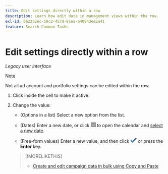 ```yaml
---
title: Edit settings directly within a row
description: Learn how edit data in management views within the row.
exl-id: 0b22a2ec-50c2-457d-8cea-a40943ee2a41
feature: Search Common Tasks
---
```

# Edit settings directly within a row

*Legacy user interface*

>[!NOTE]
>
>Not all ad account and portfolio settings can be edited within the row.

1. Click inside the cell to make it active.

1. Change the value:

   * (Options in a list) Select a new option from the list.
   
   * (Dates) Enter a new date, or click ![Calendar](/help/search-social-commerce/assets/calendar.png "Calendar") to open the calendar and [select a new date](/help/search-social-commerce/common-tasks/navigation-editing-selection/calendar.md).
   
   * (Free-form values) Enter a new value, and then click ![Save](/help/search-social-commerce/assets/select.png "Save") or press the **Enter** key.

   >[!MORELIKETHIS]
   >
   >* [Create and edit campaign data in bulk using Copy and Paste](/help/search-social-commerce/campaign-management/campaigns/copy-paste.md)
